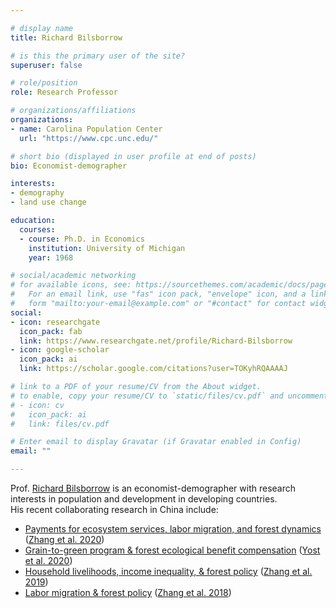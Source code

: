 ```yaml
---

# display name
title: Richard Bilsborrow

# is this the primary user of the site?
superuser: false

# role/position
role: Research Professor

# organizations/affiliations
organizations:
- name: Carolina Population Center
  url: "https://www.cpc.unc.edu/"

# short bio (displayed in user profile at end of posts)
bio: Economist-demographer

interests:
- demography
- land use change

education:
  courses:
  - course: Ph.D. in Economics
    institution: University of Michigan
    year: 1968

# social/academic networking
# for available icons, see: https://sourcethemes.com/academic/docs/page-builder/#icons
#   For an email link, use "fas" icon pack, "envelope" icon, and a link in the
#   form "mailto:your-email@example.com" or "#contact" for contact widget.
social:
- icon: researchgate
  icon_pack: fab
  link: https://www.researchgate.net/profile/Richard-Bilsborrow
- icon: google-scholar
  icon_pack: ai
  link: https://scholar.google.com/citations?user=TOKyhRQAAAAJ

# link to a PDF of your resume/CV from the About widget.
# to enable, copy your resume/CV to `static/files/cv.pdf` and uncomment the lines below.
# - icon: cv
#   icon_pack: ai
#   link: files/cv.pdf

# Enter email to display Gravatar (if Gravatar enabled in Config)
email: ""

---
```


Prof. [Richard Bilsborrow](https://www.cpc.unc.edu/people/fellows/richard-e-bilsborrow/) is an economist-demographer
with research interests in population and development in developing countries.
<br>
His recent collaborating research in China include:
- [Payments for ecosystem services, labor migration, and forest dynamics](https://doi.org/10.1016/j.ecoser.2020.101167)
  ([Zhang et al. 2020](https://www.qzgeog.com/publication/p2020-zhangqi-divergent/))
- [Grain-to-green program & forest ecological benefit compensation](https://doi.org/10.1016/j.ecolecon.2019.106509)
  ([Yost et al. 2020](https://doi.org/10.1016/j.ecolecon.2019.106509))
- [Household livelihoods, income inequality, & forest policy](https://doi.org/10.1016/j.ecolecon.2019.02.019)
  ([Zhang et al. 2019](https://www.qzgeog.com/publication/p2019-zhangqi-income/))
- [Labor migration & forest policy](https://doi.org/10.1007/s11111-018-0307-5)
  ([Zhang et al. 2018](https://www.qzgeog.com/publication/p2018-zhangqi-migration/))


